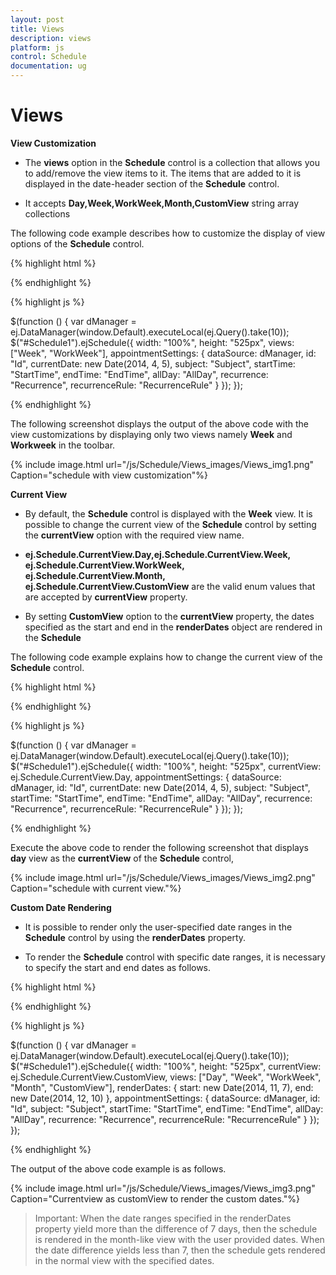 ```yaml
---
layout: post
title: Views
description: views
platform: js
control: Schedule
documentation: ug
---
```


# Views

**View Customization**

* The **views** option in the **Schedule** control is a collection that allows you to add/remove the view items to it. The items that are added to it is displayed in the date-header section of the **Schedule** control.

* It accepts **Day,Week,WorkWeek,Month,CustomView** string array collections

The following code example describes how to customize the display of view options of the **Schedule** control.

{% highlight html %}

<div id="Schedule1"> </div>

{% endhighlight %}

{% highlight js %}

 $(function () {
        var dManager = ej.DataManager(window.Default).executeLocal(ej.Query().take(10));
        $("#Schedule1").ejSchedule({
            width: "100%",
            height: "525px",
            views: ["Week", "WorkWeek"],
            appointmentSettings: {
                dataSource: dManager,
                id: "Id",
                currentDate: new Date(2014, 4, 5),
                subject: "Subject",
                startTime: "StartTime",
                endTime: "EndTime",
                allDay: "AllDay",
                recurrence: "Recurrence",
                recurrenceRule: "RecurrenceRule"
            }
        });
    });



{% endhighlight %}



The following screenshot displays the output of the above code with the view customizations by displaying only two views namely **Week** and **Workweek** in the toolbar.

{% include image.html url="/js/Schedule/Views_images/Views_img1.png" Caption="schedule with view customization"%}


**Current View**

* By default, the **Schedule** control is displayed with the **Week** view. It is possible to change the current view of the **Schedule** control by setting the **currentView** option with the required view name. 

* **ej.Schedule.CurrentView.Day,ej.Schedule.CurrentView.Week, ej.Schedule.CurrentView.WorkWeek, ej.Schedule.CurrentView.Month, ej.Schedule.CurrentView.CustomView** are the valid enum values that are accepted by **currentView** property. 

* By setting **CustomView** option to the **currentView** property, the dates specified as the start and end in the **renderDates** object are rendered in the **Schedule**

The following code example explains how to change the current view of the **Schedule** control.

{% highlight html %}

<div id="Schedule1"> </div>

{% endhighlight %}

{% highlight js %}

 $(function () {
        var dManager = ej.DataManager(window.Default).executeLocal(ej.Query().take(10));
        $("#Schedule1").ejSchedule({
            width: "100%",
            height: "525px",
            currentView: ej.Schedule.CurrentView.Day,
            appointmentSettings: {
                dataSource: dManager,
                id: "Id",
                currentDate: new Date(2014, 4, 5),
                subject: "Subject",
                startTime: "StartTime",
                endTime: "EndTime",
                allDay: "AllDay",
                recurrence: "Recurrence",
                recurrenceRule: "RecurrenceRule"
            }
        });
    });



{% endhighlight %}


Execute the above code to render the following screenshot that displays **day** view as the **currentView** of the **Schedule** control,

{% include image.html url="/js/Schedule/Views_images/Views_img2.png" Caption="schedule with current view."%}

**Custom Date Rendering**

* It is possible to render only the user-specified date ranges in the **Schedule** control by using the **renderDates** property. 

* To render the **Schedule** control with specific date ranges, it is necessary to specify the start and end dates as follows.

{% highlight html %}

<div id="Schedule1"> </div>

{% endhighlight %}

{% highlight js %}

  $(function () {
        var dManager = ej.DataManager(window.Default).executeLocal(ej.Query().take(10));
        $("#Schedule1").ejSchedule({
            width: "100%",
            height: "525px",
            currentView: ej.Schedule.CurrentView.CustomView,
            views: ["Day", "Week", "WorkWeek", "Month", "CustomView"],
            renderDates: {
                start: new Date(2014, 11, 7),
                end: new Date(2014, 12, 10)
            },
            appointmentSettings: {
                dataSource: dManager,
                id: "Id",
                subject: "Subject",
                startTime: "StartTime",
                endTime: "EndTime",
                allDay: "AllDay",
                recurrence: "Recurrence",
                recurrenceRule: "RecurrenceRule"
            }
        });
    });


{% endhighlight %}



The output of the above code example is as follows.

{% include image.html url="/js/Schedule/Views_images/Views_img3.png" Caption="Currentview as customView to render the custom dates."%}


> Important: When the date ranges specified in the renderDates property yield more than the difference of 7 days, then the schedule is rendered in the month-like view with the user provided dates. When the date difference yields less than 7, then the schedule gets rendered in the normal view with the specified dates.

